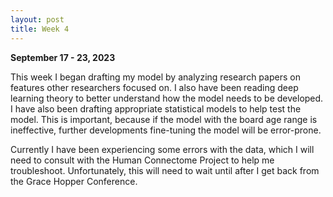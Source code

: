 ```yaml
---
layout: post
title: Week 4
---
```

**September 17 - 23, 2023**

This week I began drafting my model by analyzing research papers on features other researchers focused on. I also have been reading deep learning 
theory to better understand how the model needs to be developed. I have also been drafting appropriate statistical models to help test the model. This is important, because
if the model with the board age range is ineffective, further developments fine-tuning the model will be error-prone.

Currently I have been experiencing some errors with the data, which I will need to consult with the Human Connectome Project to help me troubleshoot. Unfortunately, this will
need to wait until after I get back from the Grace Hopper Conference. 
